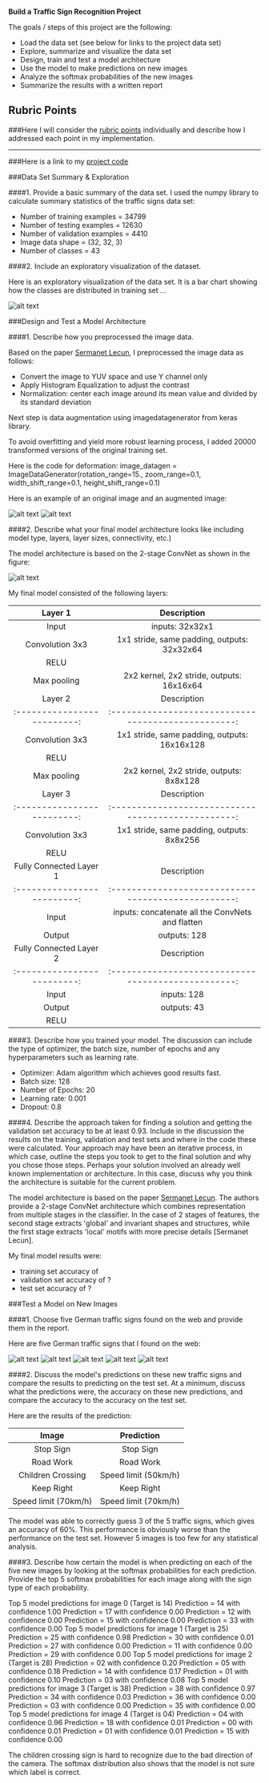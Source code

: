**Build a Traffic Sign Recognition Project**

The goals / steps of this project are the following:
* Load the data set (see below for links to the project data set)
* Explore, summarize and visualize the data set
* Design, train and test a model architecture
* Use the model to make predictions on new images
* Analyze the softmax probabilities of the new images
* Summarize the results with a written report


[//]: # (Image References)

[image1]: ./code_images/data_visualization.png "Visualization"
[image2]: ./code_images/originalfig.png "Original Image"
[image3]: ./code_images/deformation.png "After Deformation"
[image4]: ./code_images/2_stage_ConvNet.jpg "2_stage_ConvNet"
[image5]: ./new-images/stop.jpg "Stop Sign"
[image6]: ./new-images/roadwork.jpg "Road Work"
[image7]: ./new-images/childrencrossing.jpg "Children Crossing"
[image8]: ./new-images/keepright.jpg "Keep Right"
[image9]: ./new-images/speedlimit70.png "speedlimit70"
## Rubric Points
###Here I will consider the [rubric points](https://review.udacity.com/#!/rubrics/481/view) individually and describe how I addressed each point in my implementation.  

---
###Here is a link to my [project code](https://github.com/udacity/CarND-Traffic-Sign-Classifier-Project/blob/master/Traffic_Sign_Classifier.ipynb)

###Data Set Summary & Exploration

####1. Provide a basic summary of the data set.
I used the numpy library to calculate summary statistics of the traffic
signs data set:

* Number of training examples = 34799
* Number of testing examples = 12630
* Number of validation examples = 4410
* Image data shape = (32, 32, 3)
* Number of classes = 43

####2. Include an exploratory visualization of the dataset.

Here is an exploratory visualization of the data set. It is a bar chart showing how the classes are distributed in training set ...

![alt text][image1]

###Design and Test a Model Architecture

####1. Describe how you preprocessed the image data.

Based on the paper [Sermanet Lecun](http://yann.lecun.com/exdb/publis/pdf/sermanet-ijcnn-11.pdf), I preprocessed the image data as follows:

* Convert the image to YUV space and use Y channel only
* Apply Histogram Equalization to adjust the contrast
* Normalization: center each image around its mean value and divided by its standard deviation


Next step is data augmentation using imagedatagenerator from keras library.

To avoid overfitting and yield more robust learning process, I added 20000 transformed versions of the original training set.

Here is the code for deformation:
image_datagen = ImageDataGenerator(rotation_range=15.,
                                   zoom_range=0.1,
                                   width_shift_range=0.1,
                                   height_shift_range=0.1)
                                   
Here is an example of an original image and an augmented image:

![alt text][image2] ![alt text][image3]


####2. Describe what your final model architecture looks like including model type, layers, layer sizes, connectivity, etc.)

The model architecture is based on the 2-stage ConvNet as shown in the figure:

![alt text][image4]

My final model consisted of the following layers:

| Layer 1           		|     Description	        				    	| 
|:-------------------------:|:-------------------------------------------------:| 
| Input             		| inputs: 32x32x1    						    	| 
| Convolution 3x3       	| 1x1 stride, same padding, outputs: 32x32x64    	|
| RELU  					|										    		|
| Max pooling   	      	| 2x2 kernel, 2x2 stride, outputs: 16x16x64     	|
| Layer 2            		|     Description	        			    		| 
|:-------------------------:|:-------------------------------------------------:| 
| Convolution 3x3   	    | 1x1 stride, same padding, outputs: 16x16x128   	|
| RELU			     		|											    	|
| Max pooling	         	| 2x2 kernel, 2x2 stride, outputs: 8x8x128   		|
| Layer 3           		|     Description	             					| 
|:-------------------------:|:-------------------------------------------------:| 
| Convolution 3x3   	    | 1x1 stride, same padding, outputs: 8x8x256    	|
| RELU   				 	|						     						|
| Fully Connected Layer 1	|     Description	             					| 
|:-------------------------:|:-------------------------------------------------:| 
| Input             		| inputs: concatenate all the ConvNets and flatten 	| 
| Output             		| outputs: 128                                   	| 
| Fully Connected Layer 2	|     Description	             					| 
|:-------------------------:|:-------------------------------------------------:| 
| Input             		| inputs: 128                                   	| 
| Output             		| outputs: 43                                   	| 
| RELU   				 	|						     						|

 


####3. Describe how you trained your model. The discussion can include the type of optimizer, the batch size, number of epochs and any hyperparameters such as learning rate.

* Optimizer: Adam algorithm which achieves good results fast.
* Batch size: 128
* Number of Epochs: 20
* Learning rate: 0.001
* Dropout: 0.8

####4. Describe the approach taken for finding a solution and getting the validation set accuracy to be at least 0.93. Include in the discussion the results on the training, validation and test sets and where in the code these were calculated. Your approach may have been an iterative process, in which case, outline the steps you took to get to the final solution and why you chose those steps. Perhaps your solution involved an already well known implementation or architecture. In this case, discuss why you think the architecture is suitable for the current problem.

The model architecture is based on the paper [Sermanet Lecun](http://yann.lecun.com/exdb/publis/pdf/sermanet-ijcnn-11.pdf). The authors provide a 2-stage ConvNet architecture which combines representation from multiple stages in the classifier. In the case of 2 stages of features, the second stage extracts 'global' and invariant shapes and structures, while the first stage extracts 'local' motifs with more precise details [Sermanet Lecun].

My final model results were:
* training set accuracy of 
* validation set accuracy of ? 
* test set accuracy of ?

 

###Test a Model on New Images

####1. Choose five German traffic signs found on the web and provide them in the report.

Here are five German traffic signs that I found on the web:

![alt text][image5] ![alt text][image6] ![alt text][image7] 
![alt text][image8] ![alt text][image9]


####2. Discuss the model's predictions on these new traffic signs and compare the results to predicting on the test set. At a minimum, discuss what the predictions were, the accuracy on these new predictions, and compare the accuracy to the accuracy on the test set.

Here are the results of the prediction:

| Image			        |     Prediction	        		    	| 
|:---------------------:|:-----------------------------------------:| 
| Stop Sign      		| Stop Sign   						    	| 
| Road Work	    		| Road Work									|
| Children Crossing	   	| Speed limit (50km/h)  	 				|
| Keep Right    	   	| Keep Right            	 				|
| Speed limit (70km/h)	| Speed limit (70km/h)     	    			|


The model was able to correctly guess 3 of the 5 traffic signs, which gives an accuracy of 60%. This performance is obviously worse than the performance on the test set. However 5 images is too few for any statistical analysis.

####3. Describe how certain the model is when predicting on each of the five new images by looking at the softmax probabilities for each prediction. Provide the top 5 softmax probabilities for each image along with the sign type of each probability.

Top 5 model predictions for image 0 (Target is 14)
   Prediction = 14 with confidence 1.00
   Prediction = 17 with confidence 0.00
   Prediction = 12 with confidence 0.00
   Prediction = 15 with confidence 0.00
   Prediction = 33 with confidence 0.00
Top 5 model predictions for image 1 (Target is 25)
   Prediction = 25 with confidence 0.98
   Prediction = 30 with confidence 0.01
   Prediction = 27 with confidence 0.00
   Prediction = 11 with confidence 0.00
   Prediction = 29 with confidence 0.00
Top 5 model predictions for image 2 (Target is 28)
   Prediction = 02 with confidence 0.20
   Prediction = 05 with confidence 0.18
   Prediction = 14 with confidence 0.17
   Prediction = 01 with confidence 0.10
   Prediction = 03 with confidence 0.08
Top 5 model predictions for image 3 (Target is 38)
   Prediction = 38 with confidence 0.97
   Prediction = 34 with confidence 0.03
   Prediction = 36 with confidence 0.00
   Prediction = 03 with confidence 0.00
   Prediction = 35 with confidence 0.00
Top 5 model predictions for image 4 (Target is 04)
   Prediction = 04 with confidence 0.96
   Prediction = 18 with confidence 0.01
   Prediction = 00 with confidence 0.01
   Prediction = 01 with confidence 0.01
   Prediction = 15 with confidence 0.00

The children crossing sign is hard to recognize due to the bad direction of the camera. The softmax distribution also shows that the model is not sure which label is correct.